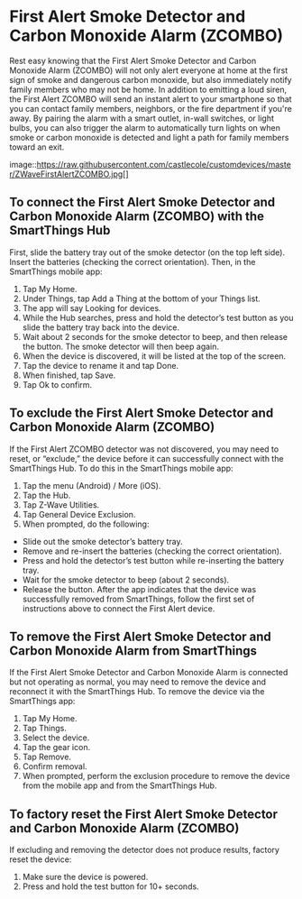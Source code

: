 # First Alert Smoke Detector and Carbon Monoxide Alarm (ZCOMBO) 
Rest easy knowing that the First Alert Smoke Detector and Carbon Monoxide Alarm (ZCOMBO) will not only alert everyone at home at the first sign of smoke and dangerous carbon monoxide, but also immediately notify family members who may not be home.
In addition to emitting a loud siren, the First Alert ZCOMBO will send an instant alert to your smartphone so that you can contact family members, neighbors, or the fire department if you're away. By pairing the alarm with a smart outlet, in-wall switches, or light bulbs, you can also trigger the alarm to automatically turn lights on when smoke or carbon monoxide is detected and light a path for family members toward an exit.

image::https://raw.githubusercontent.com/castlecole/customdevices/master/ZWaveFirstAlertZCOMBO.jpg[]

## To connect the First Alert Smoke Detector and Carbon Monoxide Alarm (ZCOMBO) with the SmartThings Hub
First, slide the battery tray out of the smoke detector (on the top left side).
Insert the batteries (checking the correct orientation).
Then, in the SmartThings mobile app:
1. Tap My Home.
2. Under Things, tap Add a Thing at the bottom of your Things list.
3. The app will say Looking for devices.
4. While the Hub searches, press and hold the detector’s test button as you slide the battery tray back into the device.
5. Wait about 2 seconds for the smoke detector to beep, and then release the button. The smoke detector will then beep again.
6. When the device is discovered, it will be listed at the top of the screen.
7. Tap the device to rename it and tap Done.
8. When finished, tap Save.
9. Tap Ok to confirm.

## To exclude the First Alert Smoke Detector and Carbon Monoxide Alarm (ZCOMBO)
If the First Alert ZCOMBO detector was not discovered, you may need to reset, or “exclude,” the device before it can successfully connect with the SmartThings Hub. To do this in the SmartThings mobile app:
1. Tap the menu (Android) / More (iOS). 
2. Tap the Hub.
3. Tap Z-Wave Utilities.
4. Tap General Device Exclusion.
5. When prompted, do the following:
* Slide out the smoke detector’s battery tray.
* Remove and re-insert the batteries (checking the correct orientation).
* Press and hold the detector’s test button while re-inserting the battery tray.
* Wait for the smoke detector to beep (about 2 seconds).
* Release the button.
After the app indicates that the device was successfully removed from SmartThings, follow the first set of instructions above to connect the First Alert device.

## To remove the First Alert Smoke Detector and Carbon Monoxide Alarm from SmartThings
If the First Alert Smoke Detector and Carbon Monoxide Alarm is connected but not operating as normal, you may need to remove the device and reconnect it with the SmartThings Hub.
To remove the device via the SmartThings app:
1. Tap My Home.
2. Tap Things.
3. Select the device.
4. Tap the gear icon. 
5. Tap Remove.
6. Confirm removal.
7. When prompted, perform the exclusion procedure to remove the device from the mobile app and from the SmartThings Hub.

## To factory reset the First Alert Smoke Detector and Carbon Monoxide Alarm (ZCOMBO)
If excluding and removing the detector does not produce results, factory reset the device:
1. Make sure the device is powered.
2. Press and hold the test button for 10+ seconds.
